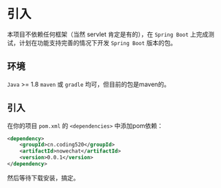 # 引入

本项目不依赖任何框架（当然 servlet 肯定是有的），在 `Spring Boot` 上完成测试，计划在功能支持完善的情况下开发 `Spring Boot` 版本的包。

## 环境

`Java` >= 1.8
`maven` 或 `gradle` 均可，但目前的包是maven的。

## 引入
在你的项目 `pom.xml` 的 `<dependencies>` 中添加pom依赖：
```xml
<dependency>
    <groupId>cn.coding520</groupId>
    <artifactId>nowechat</artifactId>
    <version>0.0.1</version>
</dependency>
```
然后等待下载安装，搞定。